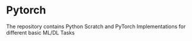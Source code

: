 # Pytorch
The repository contains Python Scratch and PyTorch Implementations for different basic ML/DL Tasks
